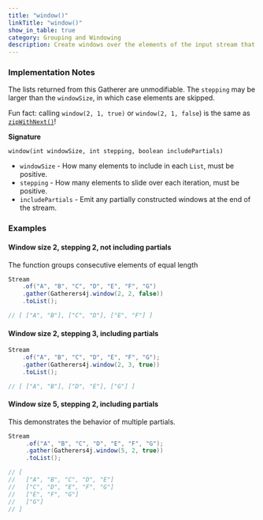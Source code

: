 ```yaml
---
title: "window()"
linkTitle: "window()"
show_in_table: true
category: Grouping and Windowing
description: Create windows over the elements of the input stream that are `windowSize` in length, sliding over `stepping` number of elements and optionally including partial windows at the end of ths stream.
---
```



### Implementation Notes

The lists returned from this Gatherer are unmodifiable. The `stepping` may be larger than the `windowSize`, in which case elements are skipped.

Fun fact: calling `window(2, 1, true)` or `window(2, 1, false`) is the same as [`zipWithNext()`](/gatherers4j/gatherers/sequence-operations/zipwithnext/)!

**Signature**

`window(int windowSize, int stepping, boolean includePartials)`
* `windowSize` - How many elements to include in each `List`, must be positive.
* `stepping` - How many elements to slide over each iteration, must be positive.
* `includePartials` - Emit any partially constructed windows at the end of the stream.

### Examples

#### Window size 2, stepping 2, not including partials

The function groups consecutive elements of equal length

```java
Stream
    .of("A", "B", "C", "D", "E", "F", "G")
    .gather(Gatherers4j.window(2, 2, false))
    .toList();

// [ ["A", "B"], ["C", "D"], ["E", "F"] ]
```

#### Window size 2, stepping 3, including partials

```java
Stream
    .of("A", "B", "C", "D", "E", "F", "G");
    .gather(Gatherers4j.window(2, 3, true))
    .toList();

// [ ["A", "B"], ["D", "E"], ["G"] ]
```

#### Window size 5, stepping 2, including partials

This demonstrates the behavior of multiple partials.

```java
Stream
     .of("A", "B", "C", "D", "E", "F", "G");
     .gather(Gatherers4j.window(5, 2, true))
     .toList();

// [ 
//   ["A", "B", "C", "D", "E"]
//   ["C", "D", "E", "F", "G"]
//   ["E", "F", "G"]
//   ["G"]
// ]
```